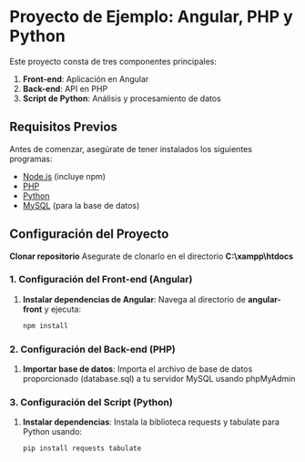 # Proyecto de Ejemplo: Angular, PHP y Python

Este proyecto consta de tres componentes principales:

1. **Front-end**: Aplicación en Angular
2. **Back-end**: API en PHP
3. **Script de Python**: Análisis y procesamiento de datos

## Requisitos Previos

Antes de comenzar, asegúrate de tener instalados los siguientes programas:

- [Node.js](https://nodejs.org/) (incluye npm)
- [PHP](https://www.php.net/)
- [Python](https://www.python.org/)
- [MySQL](https://www.mysql.com/) (para la base de datos)

## Configuración del Proyecto

**Clonar repositorio**
Asegurate de clonarlo en el directorio **C:\xampp\htdocs**

### 1. Configuración del Front-end (Angular)

1. **Instalar dependencias de Angular**:
   Navega al directorio de **angular-front** y ejecuta:
   ```bash
   npm install
### 2. Configuración del Back-end (PHP)

1. **Importar base de datos**:
   Importa el archivo de base de datos proporcionado (database.sql) a tu servidor MySQL usando phpMyAdmin

### 3. Configuración del Script (Python)

1. **Instalar dependencias**:
   Instala la biblioteca requests y tabulate para Python usando:
    ```bash
   pip install requests tabulate
